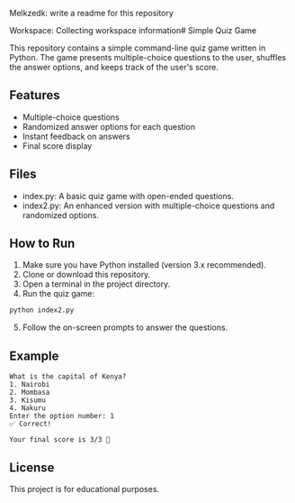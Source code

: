 Melkzedk: write a readme for this repository

Workspace: Collecting workspace information# Simple Quiz Game

This repository contains a simple command-line quiz game written in Python. The game presents multiple-choice questions to the user, shuffles the answer options, and keeps track of the user's score.

## Features

- Multiple-choice questions
- Randomized answer options for each question
- Instant feedback on answers
- Final score display

## Files

- index.py: A basic quiz game with open-ended questions.
- index2.py: An enhanced version with multiple-choice questions and randomized options.

## How to Run

1. Make sure you have Python installed (version 3.x recommended).
2. Clone or download this repository.
3. Open a terminal in the project directory.
4. Run the quiz game:

```sh
python index2.py
```

5. Follow the on-screen prompts to answer the questions.

## Example

```
What is the capital of Kenya?
1. Nairobi
2. Mombasa
3. Kisumu
4. Nakuru
Enter the option number: 1
✅ Correct!

Your final score is 3/3 🎉
```

## License

This project is for educational purposes.
